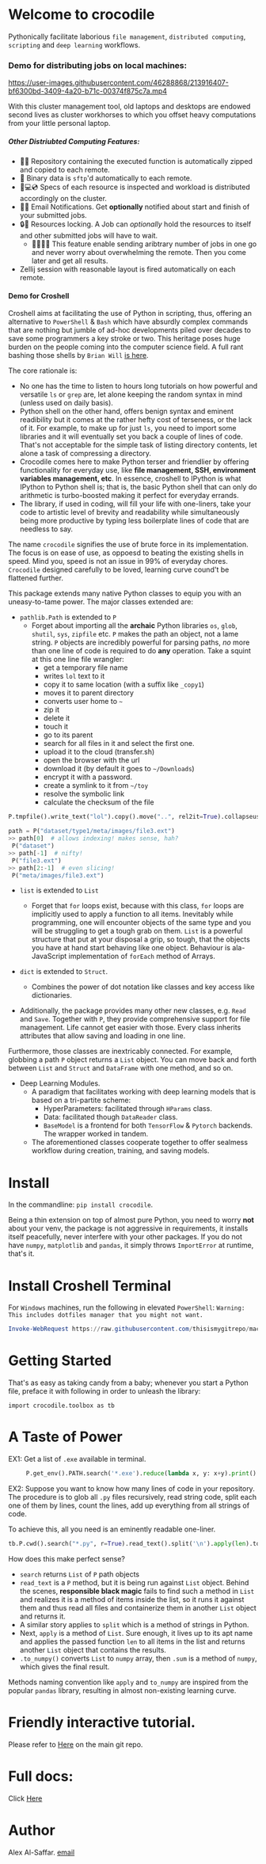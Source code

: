 
# Welcome to crocodile

Pythonically facilitate laborious `file management`, `distributed computing`, `scripting` and  `deep learning` workflows.

### Demo for distributing jobs on local machines:

https://user-images.githubusercontent.com/46288868/213916407-bf6300bd-3409-4a20-b71c-00374f875c7a.mp4

With this cluster management tool, old laptops and desktops are endowed second lives as cluster workhorses to which you offset heavy computations from your little personal laptop.


##### Other Distriubted Computing Features:
* 🧑‍💻 Repository containing the executed function is automatically zipped and copied to each remote.
* 📁 Binary data is `sftp`'d automatically to each remote.
* 💽💻💿 Specs of each resource is inspected and workload is distributed accordingly on the cluster.
* 📨📩 Email Notifications. Get **optionally** notified about start and finish of your submitted jobs.
* 🔒🔑 Resources locking. A Job can *optionally* hold the resources to itself and other submitted jobs will have to wait. 
  * 🙋‍♂️🙋‍♀ ️This feature enable sending aribtrary number of jobs in one go and never worry about overwhelming the remote. Then you come later and get all results.
* Zellij session with reasonable layout is fired automatically on each remote.


#### Demo for Croshell
Croshell aims at facilitating the use of Python in scripting, thus, offering an alternative to `PowerShell` & `Bash` which have absurdly complex commands that are nothing but jumble of ad-hoc developments piled over decades to save some programmers a key stroke or two. This heritage poses huge burden on the people coming into the computer science field. A full rant bashing those shells by `Brian Will` [is here](<https://www.youtube.com/watch?v=L9v4Mg8wi4U`>).

The core rationale is:
* No one has the time to listen to hours long tutorials on how powerful and versatile `ls` or `grep` are, let alone keeping the random syntax in mind (unless used on daily basis).
* Python shell on the other hand, offers benign syntax and eminent readibility but it comes at the rather hefty cost of terseness, or the lack of it. For example, to make up for just `ls`, you need to import some libraries and it will eventually set you back a couple of lines of code. That's not acceptable for the simple task of listing directory contents, let alone a task of compressing a directory.
* Crocodile comes here to make Python terser and friendlier by offering functionality for everyday use, like **file management, SSH, environment variables management, etc**. In essence, croshell to IPython is what IPython to Python shell is; that is, the basic Python shell that can only do arithmetic is turbo-boosted making it perfect for everyday errands.
* The library, if used in coding, will fill your life with one-liners, take your code to artistic level of brevity and readability while simultaneously being more productive by typing less boilerplate lines of code that are needless to say.

The name `crocodile` signifies the use of brute force in its implementation. The focus is on ease of use, as oppoesd to beating the existing shells in speed.
Mind you, speed is not an issue in 99% of everyday chores.
`Crocodile` designed carefully to be loved, learning curve cound't be flattened further.

This package extends many native Python classes to equip you with an uneasy-to-tame power. The major classes extended are:

 * `pathlib.Path` is  extended to `P`
      * Forget about importing all the **archaic** Python libraries `os`, `glob`, `shutil`, `sys`, `zipfile` etc. `P` makes the path an object, not a lame string. `P` objects are incredibly powerful for parsing paths, *no* more than one line of code is required to do **any** operation. Take a squint at this one line file wrangler:
        * get a temporary file name
        * writes `lol` text to it
        * copy it to same location (with a suffix like `_copy1`)
        * moves it to parent directory
        * converts user home to `~`
        * zip it
        * delete it
        * touch it
        * go to its parent
        * search for all files in it and select the first one.
        * upload it to the cloud (transfer.sh)
        * open the browser with the url
        * download it (by default it goes to `~/Downloads`)
        * encrypt it with a password.
        * create a symlink to it from `~/toy`
        * resolve the symbolic link
        * calculate the checksum of the file
 
```python
P.tmpfile().write_text("lol").copy().move("..", rel2it=True).collapseuser().zip().delete(sure=True).touch().parent.search("*", folders=False)[0].share_on_cloud()().download().encrypt(pwd="haha").symlink_from("~/toy").resolve().checksum()
```

```python
path = P("dataset/type1/meta/images/file3.ext")
>> path[0]  # allows indexing! makes sense, hah?
 P("dataset")
>> path[-1]  # nifty!
 P("file3.ext")
>> path[2:-1]  # even slicing!
 P("meta/images/file3.ext")
```
 * `list` is  extended to `List`
   * Forget that `for` loops exist, because with this class, `for` loops are implicitly used to apply a function to all items.
     Inevitably while programming, one will encounter objects of the same type and you will be struggling to get a tough grab on them.  `List` is a powerful structure that put at your disposal a grip, so tough, that the objects you have at hand start behaving like one object. Behaviour is ala-JavaScript implementation of ``forEach`` method of Arrays.

 * `dict` is  extended to `Struct`.
     * Combines the power of dot notation like classes and key access like dictionaries.

 * Additionally, the package provides many other new classes, e.g. `Read` and `Save`. Together with `P`, they provide comprehensive support for file management. Life cannot get easier with those. Every class inherits attributes that allow saving and loading in one line.

   
Furthermore, those classes are inextricably connected. For example, globbing a path `P` object returns a `List` object. You can move back and forth between `List` and `Struct` and `DataFrame` with one method, and so on.

* Deep Learning Modules.
  * A paradigm that facilitates working with deep learning models that is based on a tri-partite scheme:
    * HyperParameters: facilitated through `HParams` class.
    * Data: facilitated though `DataReader` class.
    * `BaseModel` is a frontend for both `TensorFlow` & `Pytorch` backends. The wrapper worked in tandem.
  * The aforementioned classes cooperate together to offer sealmess workflow during creation, training, and saving models.


# Install
In the commandline:
`pip install crocodile`.

Being a thin extension on top of almost pure Python, you need to worry **not** about your venv, the package is not aggressive in requirements, it installs itself peacefully, never interfere with your other packages. If you do not have `numpy`, `matplotlib` and `pandas`, it simply throws `ImportError` at runtime, that's it.

[comment]: # (The package is not fussy about versions either. It can though at runtime, install packages on the fly, e.g. `dill` and `tqdm` which are very lightweight libraries.)

# Install Croshell Terminal
For `Windows` machines, run the following in elevated `PowerShell`:
`Warning: This includes dotfiles manager that you might not want.`
```ps1
Invoke-WebRequest https://raw.githubusercontent.com/thisismygitrepo/machineconfig/main/src/machineconfig/setup_windows/croshell.ps1 | Invoke-Expression
```

# Getting Started
That's as easy as taking candy from a baby; whenever you start a Python file, preface it with following in order to unleash the library:

```
import crocodile.toolbox as tb
```


# A Taste of Power
EX1: Get a list of `.exe` available in terminal.

```python
     P.get_env().PATH.search('*.exe').reduce(lambda x, y: x+y).print()
```

EX2: Suppose you want to know how many lines of code in your repository. The procedure is to glob all `.py` files recursively, read string code, split each one of them by lines, count the lines, add up everything from all strings of code.


To achieve this, all you need is an eminently readable one-liner.
```python
tb.P.cwd().search("*.py", r=True).read_text().split('\n').apply(len).to_numpy().sum()
```

How does this make perfect sense?
* `search` returns `List` of `P` path objects
* `read_text` is a `P` method, but it is being run against `List` object. Behind the scenes, **responsible black magic** fails to find such a method in `List` and realizes it is a method of items inside the list, so it runs it against them and thus read all files and containerize them in another `List` object and returns it.
* A similar story applies to `split` which is a method of strings in Python.
* Next, `apply` is a method of `List`. Sure enough, it lives up to its apt name and applies the passed function `len` to all items in the list and returns another `List` object that contains the results.
* `.to_numpy()` converts `List` to `numpy` array, then `.sum` is a method of `numpy`, which gives the final result.

Methods naming convention like `apply` and `to_numpy` are inspired from the popular `pandas` library, resulting in almost non-existing learning curve.

# Friendly interactive tutorial.
Please refer to [Here](<https://github.com/thisismygitrepo/crocodile/blob/master/tutorial.ipynb>) on the main git repo.

# Full docs:
Click [Here](<https://crocodile.readthedocs.io/en/latest/>)

# Author
Alex Al-Saffar. [email](mailto:programmer@usa.com)
